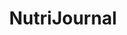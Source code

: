 ---
title: NutriJournal
url: https://getnutrijournal.com/
github: https://github.com/orgs/Lambda-School-Labs/teams/labs-pt5-nutrition-tracker/repositories
img: https://i.imgur.com/57O2Win.png
youTube: https://youtu.be/dfo-dKgYai8
description: A nutrition tracking app that allows you to set custom nutrition goals and tracks your progress.
---